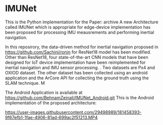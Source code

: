 # IMUNet

This is the Python implementation for the Paper: archive
A new Architecture called IMUNet which is appropriate for edge-device implementation has been proposed for processing IMU meausrements and performing inertial navigation. 

In this reposirory, the data-driven method for inertial navigation proposed in https://github.com/Sachini/ronin for ResNet18 model has been modified.
Other than ResNet18, four state-of-the-art CNN models that have been designed for IoT device implementation have been reimplemented for inertial navigation and IMU sensor processing. . Two datasets are Px4 and OXIOD dataset. The other dataset has been collected using an android application and the ArCore API for collecting the ground truth using the SLAM technique. M

The Android Application is available at https://github.com/BehnamZeinali/IMUNet_Android.git
This is the Android implementation of the proposed architecture: 


https://user-images.githubusercontent.com/29498989/181458393-9f67efb1-1fae-4906-81ad-699ac2f51213.MP4


